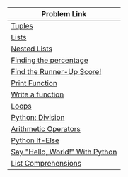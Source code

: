 | Problem Link |
| ------------------|
|[Tuples](https://www.hackerrank.com/challenges/python-tuples/problem?isFullScreen=true)|
|[Lists](https://www.hackerrank.com/challenges/python-lists/problem?isFullScreen=true)|
|[Nested Lists](https://www.hackerrank.com/challenges/nested-list/problem?isFullScreen=true)|
|[Finding the percentage](https://www.hackerrank.com/challenges/finding-the-percentage/problem?isFullScreen=true)|
|[Find the Runner-Up Score!](https://www.hackerrank.com/challenges/find-second-maximum-number-in-a-list/problem?isFullScreen=true)|
|[Print Function](https://www.hackerrank.com/challenges/python-print/problem?isFullScreen=true)|
|[Write a function](https://www.hackerrank.com/challenges/write-a-function/problem?isFullScreen=true)|
|[Loops](https://www.hackerrank.com/challenges/python-loops/problem?isFullScreen=true)|
|[Python: Division](https://www.hackerrank.com/challenges/python-division/problem?isFullScreen=true)|
|[Arithmetic Operators](https://www.hackerrank.com/challenges/python-arithmetic-operators/problem?isFullScreen=true)|
|[Python If-Else](https://www.hackerrank.com/challenges/py-if-else/problem?isFullScreen=true)|
|[Say "Hello, World!" With Python](https://www.hackerrank.com/challenges/py-hello-world/problem?isFullScreen=true)|
|[List Comprehensions](https://www.hackerrank.com/challenges/list-comprehensions/problem?isFullScreen=true)|

